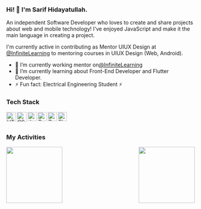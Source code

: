 ### Hi! 👋 I'm Sarif Hidayatullah.

An independent Software Developer who loves to create and share projects about web and mobile technology! I've enjoyed JavaScript and make it the main language in creating a project.

I'm currently active in contributing as Mentor UIUX Design at <a href="https://www.infinitelearning.id/">@InfiniteLearning</a> to mentoring courses in UIUX Design (Web, Android).

- 🔭 I’m currently working mentor on<a href="https://www.infinitelearning.id/">@InfiniteLearning</a>
- 🌱 I’m currently learning about Front-End Developer and Flutter Developer.
- ⚡ Fun fact: Electrical Engineering Student ⚡️

### Tech Stack
<a href="https://www.w3schools.com/html/">
  <img align="left" alt="HTML" title="HTML" width="25px" height="25px" src="https://www.svgrepo.com/show/349402/html5.svg" />
</a>
<a href="https://www.w3schools.com/css/">
  <img align="left" alt="CSS" title="CSS" width="26px" height="26px" src="https://www.svgrepo.com/show/349330/css3.svg" />
</a>
<a href="https://www.w3schools.com/js/">
  <img align="left" alt="JavaScript" title="JavaScript" width="24px" height="24px" src="https://upload.wikimedia.org/wikipedia/commons/9/99/Unofficial_JavaScript_logo_2.svg" />
</a>
<a href="https://reactjs.org/">
  <img align="left" alt="React" title="React" width="24px" height="24px" src="https://cdn.worldvectorlogo.com/logos/react-2.svg" />
</a>
<a href="https://dart.dev/">
  <img align="left" alt="Dart" title="Dart" width="24px" height="24px" src="https://upload.wikimedia.org/wikipedia/commons/7/7e/Dart-logo.png" />
</a>
<a href="https://flutter.dev/">
  <img align="left" alt="Flutter" title="Flutter" width="24px" height="24px" src="https://www.svgrepo.com/show/353751/flutter.svg" />
</a>


  <br>
  <br>
  
### My Activities
<p style="display: flex; justify-content: space-between;">
  <a href="https://github.com/sarifht">
    <img height="150em" src="https://github-readme-stats-eight-theta.vercel.app/api?username=sarifht&show_icons=true&theme=algolia&include_all_commits=true&count_private=true"/>
  </a>
  <a href="https://github.com/sarifht">
    <img height="150em" src="https://github-readme-stats-eight-theta.vercel.app/api/top-langs/?username=sarifht&layout=compact&langs_count=8&theme=algolia"/>
  </a>
</p>

